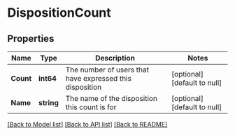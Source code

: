 # DispositionCount

## Properties
Name | Type | Description | Notes
------------ | ------------- | ------------- | -------------
**Count** | **int64** | The number of users that have expressed this disposition | [optional] [default to null]
**Name** | **string** | The name of the disposition this count is for | [optional] [default to null]

[[Back to Model list]](../README.md#documentation-for-models) [[Back to API list]](../README.md#documentation-for-api-endpoints) [[Back to README]](../README.md)


